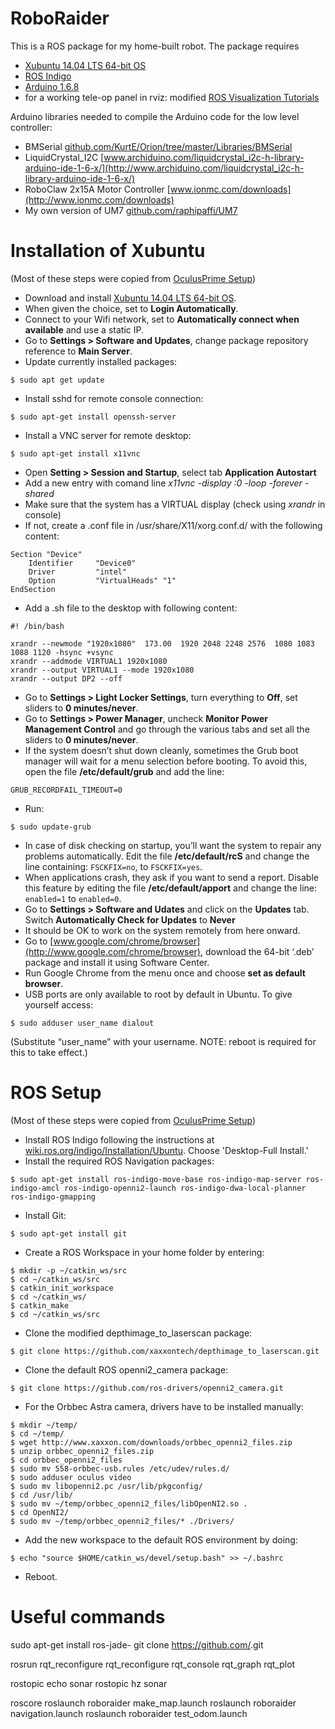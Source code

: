 # RoboRaider
This is a ROS package for my home-built robot. The package requires
* [Xubuntu 14.04 LTS 64-bit OS](https://xubuntu.org/release/14-04/)
* [ROS Indigo](http://wiki.ros.org/indigo/Installation/Ubuntu)
* [Arduino 1.6.8](https://www.arduino.cc/en/main/software)
* for a working tele-op panel in rviz: modified [ROS Visualization Tutorials](http://wiki.ros.org/visualization_tutorials)

Arduino libraries needed to compile the Arduino code for the low level controller:
* BMSerial [github.com/KurtE/Orion/tree/master/Libraries/BMSerial](https://github.com/KurtE/Orion/tree/master/Libraries/BMSerial)
* LiquidCrystal_I2C [www.archiduino.com/liquidcrystal_i2c-h-library-arduino-ide-1-6-x/](http://www.archiduino.com/liquidcrystal_i2c-h-library-arduino-ide-1-6-x/)
* RoboClaw 2x15A Motor Controller [www.ionmc.com/downloads](http://www.ionmc.com/downloads)
* My own version of UM7 [github.com/raphipaffi/UM7](https://github.com/raphipaffi/UM7)

# Installation of Xubuntu
(Most of these steps were copied from [OculusPrime Setup](http://www.xaxxon.com/documentation/view/oculus-prime-xubuntu-setup))
* Download and install [Xubuntu 14.04 LTS 64-bit OS](https://xubuntu.org/release/14-04/).
* When given the choice, set to <b>Login Automatically</b>.
* Connect to your Wifi network, set to <b>Automatically connect when available</b> and use a static IP.
* Go to <b>Settings > Software and Updates</b>, change package repository reference to <b>Main Server</b>.
* Update currently installed packages: <br />
```
$ sudo apt get update
```
* Install sshd for remote console connection: <br />
```
$ sudo apt-get install openssh-server
```
* Install a VNC server for remote desktop: <br />
```
$ sudo apt-get install x11vnc
```
* Open <b>Setting > Session and Startup</b>, select tab <b>Application Autostart</b>
* Add a new entry with comand line <i>x11vnc -display :0 -loop -forever -shared</i>
* Make sure that the system has a VIRTUAL display (check using <i>xrandr</i> in console)
* If not, create a .conf file in /usr/share/X11/xorg.conf.d/ with the following content: <br />
```
Section "Device"
    Identifier     "Device0"
    Driver         "intel"
    Option         "VirtualHeads" "1"
EndSection
```
* Add a .sh file to the desktop with following content: <br />
```
#! /bin/bash

xrandr --newmode "1920x1080"  173.00  1920 2048 2248 2576  1080 1083 1088 1120 -hsync +vsync
xrandr --addmode VIRTUAL1 1920x1080
xrandr --output VIRTUAL1 --mode 1920x1080
xrandr --output DP2 --off
```
* Go to <b>Settings > Light Locker Settings</b>, turn everything to <b>Off</b>, set sliders to <b>0 minutes/never</b>.
* Go to <b>Settings > Power Manager</b>, uncheck <b>Monitor Power Management Control</b> and go through the various tabs and set all the sliders to <b>0 minutes/never</b>.
* If the system doesn’t shut down cleanly, sometimes the Grub boot manager will wait for a menu selection before booting. To avoid this, open the file <b>/etc/default/grub</b> and add the line: <br />
```
GRUB_RECORDFAIL_TIMEOUT=0
```
* Run: <br />
```
$ sudo update-grub
```
* In case of disk checking on startup, you’ll want the system to repair any problems automatically. Edit the file <b>/etc/default/rcS</b> and change the line containing: `FSCKFIX=no`, to `FSCKFIX=yes`.
* When applications crash, they ask if you want to send a report. Disable this feature by editing the file <b>/etc/default/apport</b> and change the line: `enabled=1` to `enabled=0`.
* Go to <b>Settings > Software and Udates</b> and click on the <b>Updates</b> tab. Switch <b>Automatically Check for Updates</b> to <b>Never</b>
* It should be OK to work on the system remotely from here onward.
* Go to [www.google.com/chrome/browser](http://www.google.com/chrome/browser), download the 64-bit ‘.deb’ package and install it using Software Center.
* Run Google Chrome from the menu once and choose <b>set as default browser</b>.
* USB ports are only available to root by default in Ubuntu. To give yourself access:
```
$ sudo adduser user_name dialout
```
(Substitute “user_name” with your username. NOTE: reboot is required for this to take effect.)


# ROS Setup
(Most of these steps were copied from [OculusPrime Setup](http://www.xaxxon.com/documentation/view/oculus-prime-ros-installation))
* Install ROS Indigo following the instructions at [wiki.ros.org/indigo/Installation/Ubuntu](http://wiki.ros.org/indigo/Installation/Ubuntu). Choose 'Desktop-Full Install.'
* Install the required ROS Navigation packages: <br />
```
$ sudo apt-get install ros-indigo-move-base ros-indigo-map-server ros-indigo-amcl ros-indigo-openni2-launch ros-indigo-dwa-local-planner ros-indigo-gmapping
```
* Install Git: <br />
```
$ sudo apt-get install git
```
* Create a ROS Workspace in your home folder by entering: <br />
```
$ mkdir -p ~/catkin_ws/src
$ cd ~/catkin_ws/src
$ catkin_init_workspace
$ cd ~/catkin_ws/
$ catkin_make
$ cd ~/catkin_ws/src
```
* Clone the modified depthimage_to_laserscan package: <br />
```
$ git clone https://github.com/xaxxontech/depthimage_to_laserscan.git
```
* Clone the default ROS openni2_camera package: <br />
```
$ git clone https://github.com/ros-drivers/openni2_camera.git
```
* For the Orbbec Astra camera, drivers have to be installed manually: <br />
```
$ mkdir ~/temp/
$ cd ~/temp/
$ wget http://www.xaxxon.com/downloads/orbbec_openni2_files.zip
$ unzip orbbec_openni2_files.zip
$ cd orbbec_openni2_files
$ sudo mv 558-orbbec-usb.rules /etc/udev/rules.d/
$ sudo adduser oculus video
$ sudo mv libopenni2.pc /usr/lib/pkgconfig/
$ cd /usr/lib/
$ sudo mv ~/temp/orbbec_openni2_files/libOpenNI2.so .
$ cd OpenNI2/
$ sudo mv ~/temp/orbbec_openni2_files/* ./Drivers/
```
* Add the new workspace to the default ROS environment by doing: <br />
```
$ echo "source $HOME/catkin_ws/devel/setup.bash" >> ~/.bashrc
```
* Reboot.



# Useful commands
sudo apt-get install ros-jade-<package-name>
git clone https://github.com/<package-name>.git 

rosrun rqt_reconfigure rqt_reconfigure
rqt_console
rqt_graph
rqt_plot

rostopic echo sonar
rostopic hz sonar

roscore
roslaunch roboraider make_map.launch 
roslaunch roboraider navigation.launch
roslaunch roboraider test_odom.launch













